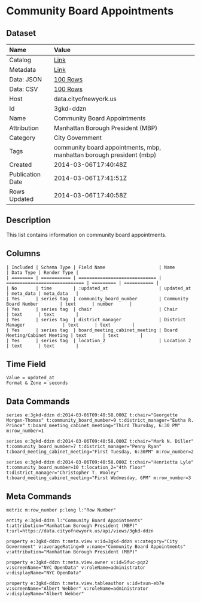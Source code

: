 # Community Board Appointments

## Dataset

| Name | Value |
| :--- | :---- |
| Catalog | [Link](https://catalog.data.gov/dataset/community-board-appointments-699cb) |
| Metadata | [Link](https://data.cityofnewyork.us/api/views/3gkd-ddzn) |
| Data: JSON | [100 Rows](https://data.cityofnewyork.us/api/views/3gkd-ddzn/rows.json?max_rows=100) |
| Data: CSV | [100 Rows](https://data.cityofnewyork.us/api/views/3gkd-ddzn/rows.csv?max_rows=100) |
| Host | data.cityofnewyork.us |
| Id | 3gkd-ddzn |
| Name | Community Board Appointments |
| Attribution | Manhattan Borough President (MBP) |
| Category | City Government |
| Tags | community board appointments, mbp, manhattan borough president (mbp) |
| Created | 2014-03-06T17:40:48Z |
| Publication Date | 2014-03-06T17:41:51Z |
| Rows Updated | 2014-03-06T17:40:58Z |

## Description

This list contains information on community board appointments.

## Columns

```ls
| Included | Schema Type | Field Name                    | Name                          | Data Type | Render Type |
| ======== | =========== | ============================= | ============================= | ========= | =========== |
| No       | time        | :updated_at                   | updated_at                    | meta_data | meta_data   |
| Yes      | series tag  | community_board_number        | Community Board Number        | text      | number      |
| Yes      | series tag  | chair                         | Chair                         | text      | text        |
| Yes      | series tag  | district_manager              | District Manager              | text      | text        |
| Yes      | series tag  | board_meeting_cabinet_meeting | Board Meeting/Cabinet Meeting | text      | text        |
| Yes      | series tag  | location_2                    | Location 2                    | text      | text        |
```

## Time Field

```ls
Value = updated_at
Format & Zone = seconds
```

## Data Commands

```ls
series e:3gkd-ddzn d:2014-03-06T09:40:58.000Z t:chair="Georgette Morgan-Thomas" t:community_board_number=9 t:district_manager="Eutha R. Prince" t:board_meeting_cabinet_meeting="Third Thursday, 6:30 PM" m:row_number=1

series e:3gkd-ddzn d:2014-03-06T09:40:58.000Z t:chair="Mark N. Diller" t:community_board_number=7 t:district_manager="Penny Ryan" t:board_meeting_cabinet_meeting="First Tuesday, 6:30PM" m:row_number=2

series e:3gkd-ddzn d:2014-03-06T09:40:58.000Z t:chair="Henrietta Lyle" t:community_board_number=10 t:location_2="4th floor" t:district_manager="Christopher T. Wooley" t:board_meeting_cabinet_meeting="First Wednesday, 6PM" m:row_number=3
```

## Meta Commands

```ls
metric m:row_number p:long l:"Row Number"

entity e:3gkd-ddzn l:"Community Board Appointments" t:attribution="Manhattan Borough President (MBP)" t:url=https://data.cityofnewyork.us/api/views/3gkd-ddzn

property e:3gkd-ddzn t:meta.view v:id=3gkd-ddzn v:category="City Government" v:averageRating=0 v:name="Community Board Appointments" v:attribution="Manhattan Borough President (MBP)"

property e:3gkd-ddzn t:meta.view.owner v:id=5fuc-pqz2 v:screenName="NYC OpenData" v:roleName=administrator v:displayName="NYC OpenData"

property e:3gkd-ddzn t:meta.view.tableauthor v:id=txun-eb7e v:screenName="Albert Webber" v:roleName=administrator v:displayName="Albert Webber"
```